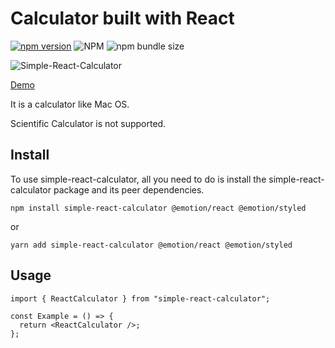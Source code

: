 # Calculator built with React

[![npm version](https://badge.fury.io/js/simple-react-calculator.svg)](https://badge.fury.io/js/simple-react-calculator)
![NPM](https://img.shields.io/npm/l/simple-react-calculator)
![npm bundle size](https://img.shields.io/bundlephobia/minzip/simple-react-calculator)

![Simple-React-Calculator](./images/calculator.png)

[Demo](https://react-calculator-x.vercel.app/)

It is a calculator like Mac OS.

Scientific Calculator is not supported.

## Install

To use simple-react-calculator, all you need to do is install the simple-react-calculator package and its peer dependencies.

```
npm install simple-react-calculator @emotion/react @emotion/styled
```

or

```
yarn add simple-react-calculator @emotion/react @emotion/styled
```

## Usage

```tsx
import { ReactCalculator } from "simple-react-calculator";

const Example = () => {
  return <ReactCalculator />;
};
```
